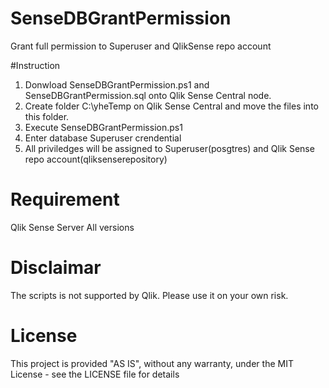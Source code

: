 # SenseDBGrantPermission
Grant full permission to Superuser and QlikSense repo account

#Instruction
1. Donwload SenseDBGrantPermission.ps1 and SenseDBGrantPermission.sql onto Qlik Sense Central node.
2. Create folder C:\yheTemp on Qlik Sense Central and move the files into this folder.
3. Execute SenseDBGrantPermission.ps1
4. Enter database Superuser crendential
5. All priviledges will be assigned to Superuser(posgtres) and Qlik Sense repo account(qliksenserepository)

# Requirement
Qlik Sense Server All versions

# Disclaimar
The scripts is not supported by Qlik. Please use it on your own risk.
# License
This project is provided "AS IS", without any warranty, under the MIT License - see the LICENSE file for details
